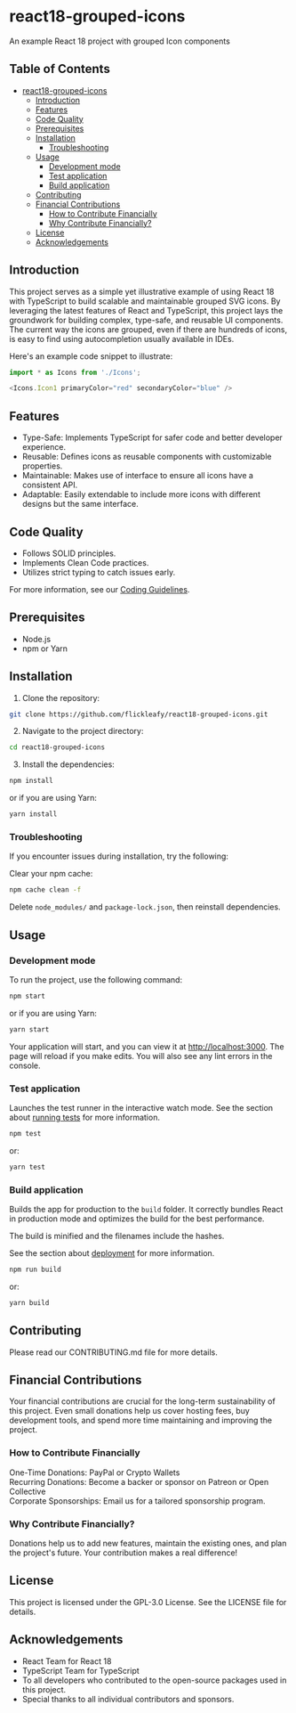 # react18-grouped-icons

An example React 18 project with grouped Icon components

## Table of Contents

- [react18-grouped-icons](#react18-grouped-icons)
  - [Introduction](#introduction)
  - [Features](#features)
  - [Code Quality](#code-quality)
  - [Prerequisites](#prerequisites)
  - [Installation](#installation)
    - [Troubleshooting](#troubleshooting)
  - [Usage](#usage)
    - [Development mode](#development-mode)
    - [Test application](#test-application)
    - [Build application](#build-application)
  - [Contributing](#contributing)
  - [Financial Contributions](#financial-contributions)
    - [How to Contribute Financially](#how-to-contribute-financially)
    - [Why Contribute Financially?](#why-contribute-financially)
  - [License](#license)
  - [Acknowledgements](#acknowledgements)

## Introduction

This project serves as a simple yet illustrative example of using React 18 with TypeScript to build scalable and maintainable grouped SVG icons. By leveraging the latest features of React and TypeScript, this project lays the groundwork for building complex, type-safe, and reusable UI components. The current way the icons are grouped, even if there are hundreds of icons, is easy to find using autocompletion usually available in IDEs.

Here's an example code snippet to illustrate:

```typescript
import * as Icons from './Icons';

<Icons.Icon1 primaryColor="red" secondaryColor="blue" />
```

## Features

- Type-Safe: Implements TypeScript for safer code and better developer experience.
- Reusable: Defines icons as reusable components with customizable properties.
- Maintainable: Makes use of interface to ensure all icons have a consistent API.
- Adaptable: Easily extendable to include more icons with different designs but the same interface.

## Code Quality

- Follows SOLID principles.
- Implements Clean Code practices.
- Utilizes strict typing to catch issues early.

For more information, see our [Coding Guidelines]().

## Prerequisites

- Node.js
- npm or Yarn

## Installation

1. Clone the repository:

```bash
git clone https://github.com/flickleafy/react18-grouped-icons.git
```

2. Navigate to the project directory:

```bash
cd react18-grouped-icons
```

3. Install the dependencies:

```bash
npm install
```

or if you are using Yarn:

```bash
yarn install
```

### Troubleshooting

If you encounter issues during installation, try the following:

Clear your npm cache:

```bash
npm cache clean -f
```

Delete `node_modules/` and `package-lock.json`, then reinstall dependencies.

## Usage

### Development mode

To run the project, use the following command:

```bash
npm start
```

or if you are using Yarn:

```bash
yarn start
```

Your application will start, and you can view it at <http://localhost:3000>. The page will reload if you make edits. You will also see any lint errors in the console.

### Test application

Launches the test runner in the interactive watch mode. See the section about [running tests](https://facebook.github.io/create-react-app/docs/running-tests) for more information.

```bash
npm test
```

or:

```bash
yarn test
```

### Build application

Builds the app for production to the `build` folder. It correctly bundles React in production mode and optimizes the build for the best performance.

The build is minified and the filenames include the hashes.

See the section about [deployment](https://facebook.github.io/create-react-app/docs/deployment) for more information.

```bash
npm run build
```

or:

```bash
yarn build
```

## Contributing

Please read our CONTRIBUTING.md file for more details.

## Financial Contributions

Your financial contributions are crucial for the long-term sustainability of this project. Even small donations help us cover hosting fees, buy development tools, and spend more time maintaining and improving the project.

### How to Contribute Financially

One-Time Donations: PayPal or Crypto Wallets\
Recurring Donations: Become a backer or sponsor on Patreon or Open Collective\
Corporate Sponsorships: Email us for a tailored sponsorship program.

### Why Contribute Financially?

Donations help us to add new features, maintain the existing ones, and plan the project's future. Your contribution makes a real difference!

## License

This project is licensed under the GPL-3.0 License. See the LICENSE file for details.

## Acknowledgements

- React Team for React 18
- TypeScript Team for TypeScript
- To all developers who contributed to the open-source packages used in this project.
- Special thanks to all individual contributors and sponsors.
